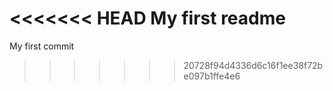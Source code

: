 <<<<<<< HEAD
My first readme
=======
My first commit
>>>>>>> 20728f94d4336d6c16f1ee38f72be097b1ffe4e6
